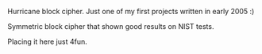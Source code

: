 Hurricane block cipher. Just one of my first projects written in early 2005 :)

Symmetric block cipher that shown good results on NIST tests.

Placing it here just 4fun.
